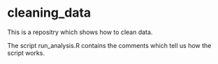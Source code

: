 # cleaning_data
This is a repositry which shows how to clean data.

The script run_analysis.R contains the comments which tell us how the script works.
